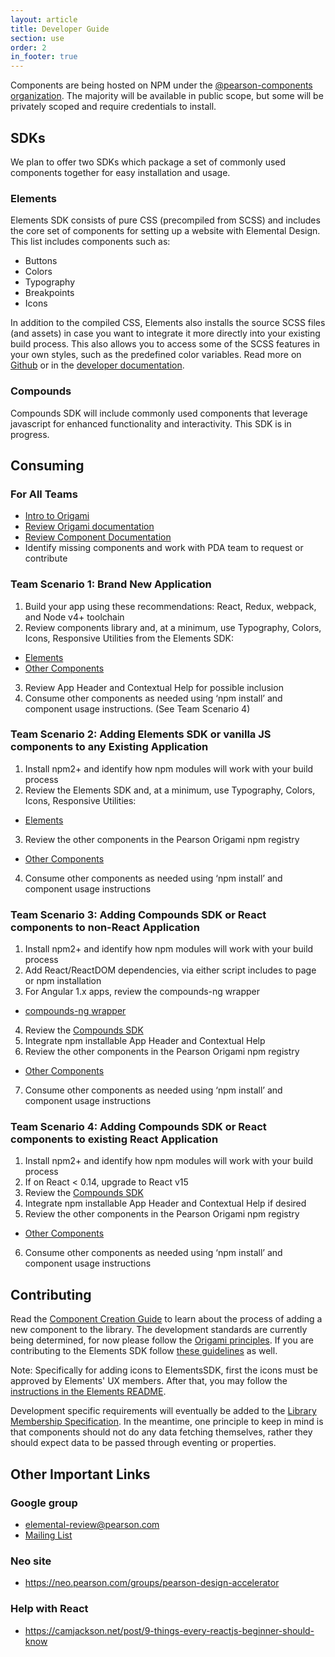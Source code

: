 ```yaml
---
layout: article
title: Developer Guide
section: use
order: 2
in_footer: true
---
```


Components are being hosted on NPM under the [@pearson-components organization][npm-org]. The majority will be available
in public scope, but some will be privately scoped and require credentials to install.

## SDKs

We plan to offer two SDKs which package a set of commonly used components together for easy installation and usage.

### Elements
Elements SDK consists of pure CSS (precompiled from SCSS) and includes the core set of components for setting up a
website with Elemental Design. This list includes components such as:

- Buttons
- Colors
- Typography
- Breakpoints
- Icons

In addition to the compiled CSS, Elements also installs the source SCSS files (and assets) in case you want to integrate
 it more directly into your existing build process. This also allows you to access some of the SCSS features in your own
styles, such as the predefined color variables. Read more on [Github][ghub] or in the [developer documentation][ddocs].

### Compounds
Compounds SDK will include commonly used components that leverage javascript for enhanced functionality and interactivity.
 This SDK is in progress.

[elements]: https://www.npmjs.com/package/pearson-elements
[npm-org]: https://www.npmjs.com/~pearson-ux
[ddocs]: https://pearson-elements-v1.surge.sh/getting-started/
[ghub]: https://github.com/pearson-higher-ed/elements/

## Consuming

### For All Teams

- [Intro to Origami][o-intro]
- [Review Origami documentation][o-docs]
- [Review Component Documentation][ddocs]
- Identify missing components and work with PDA team to request or contribute

### Team Scenario 1: Brand New Application

1. Build your app using these recommendations: React, Redux, webpack, and Node v4+ toolchain
2. Review components library and, at a minimum, use Typography, Colors, Icons, Responsive Utilities from the Elements SDK:
- [Elements][elementsSDK]
- [Other Components][otherComps]
3. Review App Header and Contextual Help for possible inclusion
4. Consume other components as needed using ‘npm install’ and component usage instructions. (See Team Scenario 4)

### Team Scenario 2: Adding Elements SDK or vanilla JS components to any Existing Application

1. Install npm2+ and identify how npm modules will work with your build process
2. Review the Elements SDK and, at a minimum, use Typography, Colors, Icons, Responsive Utilities:
- [Elements][elementsSDK]
3. Review the other components in the Pearson Origami npm registry
- [Other Components][otherComps]
4. Consume other components as needed using ‘npm install’ and component usage instructions

### Team Scenario 3: Adding Compounds SDK or React components to non-React Application
1. Install npm2+ and identify how npm modules will work with your build process
2. Add React/ReactDOM dependencies, via either script includes to page or npm installation
3. For Angular 1.x apps, review the compounds-ng wrapper
- [compounds-ng wrapper][compoundsNG]
4. Review the [Compounds SDK][compoundsSDK]
5. Integrate npm installable App Header and Contextual Help
6. Review the other components in the Pearson Origami npm registry
- [Other Components][otherComps]
7. Consume other components as needed using ‘npm install’ and component usage instructions

### Team Scenario 4: Adding Compounds SDK or React components to existing React Application
1. Install npm2+ and identify how npm modules will work with your build process
2. If on React < 0.14, upgrade to React v15
3. Review the [Compounds SDK][compoundsSDK]
4. Integrate npm installable App Header and Contextual Help if desired
5. Review the other components in the Pearson Origami npm registry
- [Other Components][otherComps]
6. Consume other components as needed using ‘npm install’ and component usage instructions


[o-intro]: https://docs.google.com/presentation/d/1Jco66Dk7p0b7z0uJ7SvuUqgtiyaeSCtR4JpFLUX4fSk/edit#slide=id.g11de0b299f_0_0
[o-docs]: http://pearson-higher-ed.github.io/design/
[elementsSDK]: https://www.npmjs.com/package/pearson-elements
[compoundsSDK]: https://www.npmjs.com/package/pearson-compounds
[otherComps]: https://www.npmjs.com/org/pearson-components
[compoundsNG]: https://github.com/Pearson-Higher-Ed/compounds-ng

## Contributing
Read the [Component Creation Guide][creation] to learn about the process of adding a new component to the library. The
development standards are currently being determined, for now please follow the [Origami principles][oprinciples]. If you
 are contributing to the Elements SDK follow [these guidelines][eprinciples] as well.

Note: Specifically for adding icons to ElementsSDK, first the icons must be approved by Elements' UX members. After that, you may follow the [instructions in the Elements README][ghubreadme].

Development specific requirements will eventually be added to the [Library Membership Specification][spec]. In the meantime,
 one principle to keep in mind is that components should not do any data fetching themselves, rather they should expect
 data to be passed through eventing or properties.

[creation]: {{site.baseurl}}/component-creation-guide
[ghubreadme]: https://github.com/Pearson-Higher-Ed/elements#adding-icons
[spec]: {{site.baseurl}}/membership-spec
[oprinciples]: https://origami.pearsoned.com/docs/overview/principles/
[eprinciples]: https://github.com/Pearson-Higher-Ed/docs/blob/master/origami-contributions.md

## Other Important Links

### Google group

- elemental-review@pearson.com
- [Mailing List]( https://www.google.com/url?q=https://groups.google.com/a/pearson.com/forum/%23!forum/elemental-discuss/categories&sa=D&ust=1460738399085000&usg=AFQjCNEQCQnqV3tDRhWur-_GA1I826wCdQ)

### Neo site

- <https://neo.pearson.com/groups/pearson-design-accelerator>

### Help with React
- <https://camjackson.net/post/9-things-every-reactjs-beginner-should-know>
